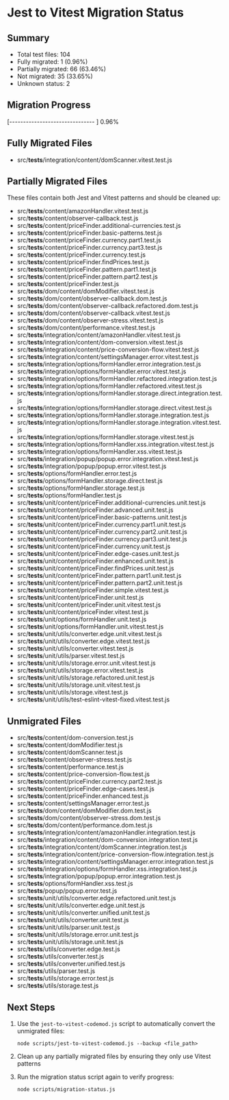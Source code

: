 # Jest to Vitest Migration Status

## Summary

- Total test files: 104
- Fully migrated: 1 (0.96%)
- Partially migrated: 66 (63.46%)
- Not migrated: 35 (33.65%)
- Unknown status: 2

## Migration Progress

[------------------------------- ] 0.96%

## Fully Migrated Files

- src/**tests**/integration/content/domScanner.vitest.test.js

## Partially Migrated Files

These files contain both Jest and Vitest patterns and should be cleaned up:

- src/**tests**/content/amazonHandler.vitest.test.js
- src/**tests**/content/observer-callback.test.js
- src/**tests**/content/priceFinder.additional-currencies.test.js
- src/**tests**/content/priceFinder.basic-patterns.test.js
- src/**tests**/content/priceFinder.currency.part1.test.js
- src/**tests**/content/priceFinder.currency.part3.test.js
- src/**tests**/content/priceFinder.currency.test.js
- src/**tests**/content/priceFinder.findPrices.test.js
- src/**tests**/content/priceFinder.pattern.part1.test.js
- src/**tests**/content/priceFinder.pattern.part2.test.js
- src/**tests**/content/priceFinder.test.js
- src/**tests**/dom/content/domModifier.vitest.test.js
- src/**tests**/dom/content/observer-callback.dom.test.js
- src/**tests**/dom/content/observer-callback.refactored.dom.test.js
- src/**tests**/dom/content/observer-callback.vitest.test.js
- src/**tests**/dom/content/observer-stress.vitest.test.js
- src/**tests**/dom/content/performance.vitest.test.js
- src/**tests**/integration/content/amazonHandler.vitest.test.js
- src/**tests**/integration/content/dom-conversion.vitest.test.js
- src/**tests**/integration/content/price-conversion-flow.vitest.test.js
- src/**tests**/integration/content/settingsManager.error.vitest.test.js
- src/**tests**/integration/options/formHandler.error.integration.test.js
- src/**tests**/integration/options/formHandler.error.vitest.test.js
- src/**tests**/integration/options/formHandler.refactored.integration.test.js
- src/**tests**/integration/options/formHandler.refactored.vitest.test.js
- src/**tests**/integration/options/formHandler.storage.direct.integration.test.js
- src/**tests**/integration/options/formHandler.storage.direct.vitest.test.js
- src/**tests**/integration/options/formHandler.storage.integration.test.js
- src/**tests**/integration/options/formHandler.storage.integration.vitest.test.js
- src/**tests**/integration/options/formHandler.storage.vitest.test.js
- src/**tests**/integration/options/formHandler.xss.integration.vitest.test.js
- src/**tests**/integration/options/formHandler.xss.vitest.test.js
- src/**tests**/integration/popup/popup.error.integration.vitest.test.js
- src/**tests**/integration/popup/popup.error.vitest.test.js
- src/**tests**/options/formHandler.error.test.js
- src/**tests**/options/formHandler.storage.direct.test.js
- src/**tests**/options/formHandler.storage.test.js
- src/**tests**/options/formHandler.test.js
- src/**tests**/unit/content/priceFinder.additional-currencies.unit.test.js
- src/**tests**/unit/content/priceFinder.advanced.unit.test.js
- src/**tests**/unit/content/priceFinder.basic-patterns.unit.test.js
- src/**tests**/unit/content/priceFinder.currency.part1.unit.test.js
- src/**tests**/unit/content/priceFinder.currency.part2.unit.test.js
- src/**tests**/unit/content/priceFinder.currency.part3.unit.test.js
- src/**tests**/unit/content/priceFinder.currency.unit.test.js
- src/**tests**/unit/content/priceFinder.edge-cases.unit.test.js
- src/**tests**/unit/content/priceFinder.enhanced.unit.test.js
- src/**tests**/unit/content/priceFinder.findPrices.unit.test.js
- src/**tests**/unit/content/priceFinder.pattern.part1.unit.test.js
- src/**tests**/unit/content/priceFinder.pattern.part2.unit.test.js
- src/**tests**/unit/content/priceFinder.simple.vitest.test.js
- src/**tests**/unit/content/priceFinder.unit.test.js
- src/**tests**/unit/content/priceFinder.unit.vitest.test.js
- src/**tests**/unit/content/priceFinder.vitest.test.js
- src/**tests**/unit/options/formHandler.unit.test.js
- src/**tests**/unit/options/formHandler.unit.vitest.test.js
- src/**tests**/unit/utils/converter.edge.unit.vitest.test.js
- src/**tests**/unit/utils/converter.edge.vitest.test.js
- src/**tests**/unit/utils/converter.vitest.test.js
- src/**tests**/unit/utils/parser.vitest.test.js
- src/**tests**/unit/utils/storage.error.unit.vitest.test.js
- src/**tests**/unit/utils/storage.error.vitest.test.js
- src/**tests**/unit/utils/storage.refactored.unit.test.js
- src/**tests**/unit/utils/storage.unit.vitest.test.js
- src/**tests**/unit/utils/storage.vitest.test.js
- src/**tests**/unit/utils/test-eslint-vitest-fixed.vitest.test.js

## Unmigrated Files

- src/**tests**/content/dom-conversion.test.js
- src/**tests**/content/domModifier.test.js
- src/**tests**/content/domScanner.test.js
- src/**tests**/content/observer-stress.test.js
- src/**tests**/content/performance.test.js
- src/**tests**/content/price-conversion-flow.test.js
- src/**tests**/content/priceFinder.currency.part2.test.js
- src/**tests**/content/priceFinder.edge-cases.test.js
- src/**tests**/content/priceFinder.enhanced.test.js
- src/**tests**/content/settingsManager.error.test.js
- src/**tests**/dom/content/domModifier.dom.test.js
- src/**tests**/dom/content/observer-stress.dom.test.js
- src/**tests**/dom/content/performance.dom.test.js
- src/**tests**/integration/content/amazonHandler.integration.test.js
- src/**tests**/integration/content/dom-conversion.integration.test.js
- src/**tests**/integration/content/domScanner.integration.test.js
- src/**tests**/integration/content/price-conversion-flow.integration.test.js
- src/**tests**/integration/content/settingsManager.error.integration.test.js
- src/**tests**/integration/options/formHandler.xss.integration.test.js
- src/**tests**/integration/popup/popup.error.integration.test.js
- src/**tests**/options/formHandler.xss.test.js
- src/**tests**/popup/popup.error.test.js
- src/**tests**/unit/utils/converter.edge.refactored.unit.test.js
- src/**tests**/unit/utils/converter.edge.unit.test.js
- src/**tests**/unit/utils/converter.unified.unit.test.js
- src/**tests**/unit/utils/converter.unit.test.js
- src/**tests**/unit/utils/parser.unit.test.js
- src/**tests**/unit/utils/storage.error.unit.test.js
- src/**tests**/unit/utils/storage.unit.test.js
- src/**tests**/utils/converter.edge.test.js
- src/**tests**/utils/converter.test.js
- src/**tests**/utils/converter.unified.test.js
- src/**tests**/utils/parser.test.js
- src/**tests**/utils/storage.error.test.js
- src/**tests**/utils/storage.test.js

## Next Steps

1. Use the `jest-to-vitest-codemod.js` script to automatically convert the unmigrated files:

   ```
   node scripts/jest-to-vitest-codemod.js --backup <file_path>
   ```

2. Clean up any partially migrated files by ensuring they only use Vitest patterns

3. Run the migration status script again to verify progress:
   ```
   node scripts/migration-status.js
   ```
